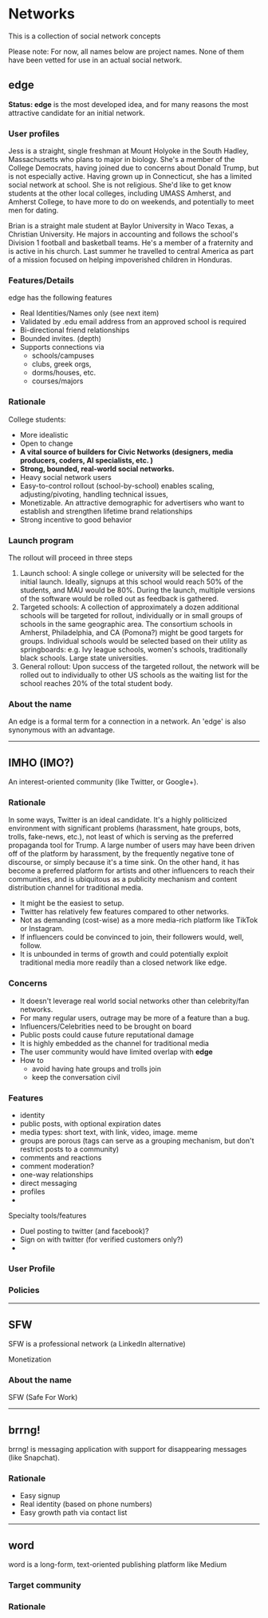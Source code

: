 # Networks

This is a collection of social network concepts

Please note: For now, all names below are project names. None of them have been vetted for use in an actual social network.

## edge

**Status: edge** is the most developed idea, and for many reasons the most attractive candidate for an initial network.

### User profiles

Jess is a straight, single freshman at Mount Holyoke in the South Hadley, Massachusetts who plans to major in biology. She's a member of the College Democrats, having joined due to concerns about Donald Trump, but is not especially active. Having grown up in Connecticut, she has a limited social network at school. She is not religious. She'd like to get know students at the other local colleges, including UMASS Amherst, and Amherst College, to have more to do on weekends, and potentially to meet men for dating.

Brian is a straight male student at Baylor University  in Waco Texas, a Christian University. He majors in accounting and follows the school's Division 1 football and basketball teams. He's a member of a fraternity and is active in his church.  Last summer he travelled to central America as part of a mission focused on helping impoverished children in Honduras.



### Features/Details

edge has the following features

- Real Identities/Names only (see next item)
- Validated by .edu email address from an approved school is required
- Bi-directional friend relationships
- Bounded invites. (depth)
- Supports connections via 
  - schools/campuses
  - clubs, greek orgs, 
  - dorms/houses, etc.
  - courses/majors

### Rationale

College students:

- More idealistic
- Open to change
- **A vital source of builders for Civic Networks (designers, media producers, coders, AI specialists, etc. )**
- **Strong, bounded, real-world social networks.**
- Heavy social network users
- Easy-to-control rollout (school-by-school) enables scaling, adjusting/pivoting, handling technical issues, 
- Monetizable. An attractive demographic for advertisers who want to establish and strengthen lifetime brand relationships
- Strong incentive to good behavior 

### Launch program

The rollout will proceed in three steps

1. Launch school: A single college or university will be selected for the initial launch. Ideally, signups at this school would reach 50% of the students, and MAU would be 80%. During the launch, multiple versions of the software would be rolled out as feedback is gathered. 
2. Targeted schools: A collection of approximately a dozen additional schools will be targeted for rollout, individually or in small groups of schools in the same geographic area. The consortium schools in Amherst, Philadelphia, and CA (Pomona?) might be good targets for groups. Individual schools would be selected based on their utility as springboards: e.g. Ivy league schools, women's schools, traditionally black schools. Large state universities. 
3. General rollout: Upon success of the targeted rollout, the network will be rolled out to individually to other US schools as the waiting list for the school reaches 20% of the total student body. 

### About the name

An edge is a formal term for a connection in a network. An 'edge' is also synonymous with an advantage. 



---

## IMHO (IMO?)

An interest-oriented community (like Twitter, or Google+).

### Rationale

In some ways, Twitter is an ideal candidate. It's a highly politicized environment with significant problems (harassment, hate groups, bots, trolls, fake-news, etc.), not least of which is serving as the preferred propaganda tool for Trump. A large number of users may have been driven off of the platform by harassment, by the frequently negative tone of discourse, or simply because it's a time sink. On the other hand, it has become a preferred platform for artists and other influencers to reach their communities, and is ubiquitous as a publicity mechanism and content distribution channel for traditional media.

- It might be the easiest to setup. 
- Twitter has relatively few features compared to other networks. 
- Not as demanding (cost-wise) as a more media-rich platform like TikTok or Instagram.
- If influencers could be convinced to join, their followers would, well, follow. 
- It is unbounded in terms of growth and could potentially exploit traditional media more readily than a closed network like edge.

### Concerns

- It doesn't leverage real world social networks other than celebrity/fan networks.
- For many regular users, outrage may be more of a feature than a bug.
- Influencers/Celebrities need to be brought on board 
- Public posts could cause future reputational damage
- It is highly embedded as the channel for traditional media
- The user community would have limited overlap with **edge**
- How to 
  - avoid having hate groups and trolls join
  - keep the conversation civil

### Features

- identity
- public posts, with optional expiration dates
- media types: short text, with link, video, image. meme
- groups are porous (tags can serve as a grouping mechanism, but don't restrict posts to a community)
- comments and reactions
- comment moderation?
- one-way relationships
- direct messaging
- profiles
- 

Specialty tools/features

- Duel posting to twitter (and facebook)?
- Sign on with twitter (for verified customers only?)
- 

### User Profile

### Policies



------



## SFW

SFW is a professional network (a LinkedIn alternative)

Monetization  

### About the name

SFW (Safe For Work)

------

## brrng!

brrng! is messaging application with support for disappearing messages (like Snapchat).



### Rationale

- Easy signup 
- Real identity (based on phone numbers)
- Easy growth path via contact list

---

## word

word is a long-form, text-oriented publishing platform like Medium



### Target community



### Rationale

